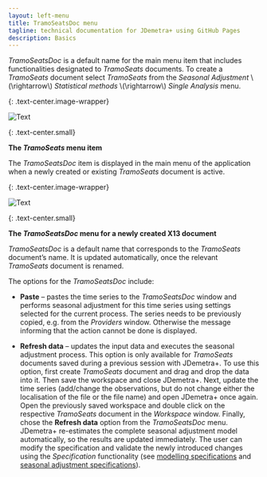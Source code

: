 ```yaml
---
layout: left-menu
title: TramoSeatsDoc menu
tagline: technical documentation for JDemetra+ using GitHub Pages
description: Basics
---
```


*TramoSeatsDoc* is a default name for the main menu item that includes
functionalities designated to *TramoSeats* documents. To create a
*TramoSeats* document select *TramoSeats* from the *Seasonal Adjustment* \\(\rightarrow\\) *Statistical methods*
\\(\rightarrow\\) *Single Analysis* menu.

{: .text-center.image-wrapper}

![Text](/assets/img/reference-manual/manual/A_Ref59.jpg)

{: .text-center.small}

**The *TramoSeats* menu item**

The *TramoSeatsDoc* item is displayed in the main menu of the
application when a newly created or existing *TramoSeats* document is
active.

{: .text-center.image-wrapper}

![Text](/assets/img/reference-manual/manual/A_Ref60.jpg)

{: .text-center.small}

**The *TramoSeatsDoc* menu for a newly created X13 document**

*TramoSeatsDoc* is a default name that corresponds to the *TramoSeats*
document’s name. It is updated automatically, once the relevant
*TramoSeats* document is renamed.

The options for the *TramoSeatsDoc* include:

-   **Paste** – pastes the time series to the *TramoSeatsDoc* window and
    performs seasonal adjustment for this time series using settings
    selected for the current process. The series needs to be previously
    copied, e.g. from the *Providers* window. Otherwise the message
    informing that the action cannot be done is displayed.

-   **Refresh data** – updates the input data and executes the seasonal
    adjustment process. This option is only available for *TramoSeats*
    documents saved during a previous session with JDemetra+. To use
    this option, first create *TramoSeats* document and drag and drop
    the data into it. Then save the workspace and close JDemetra+. Next,
    update the time series (add/change the observations, but do not
    change either the localisation of the file or the file name) and
    open JDemetra+ once again. Open the previously saved workspace and
    double click on the respective *TramoSeats* document in the
    *Workspace* window. Finally, chose the **Refresh data** option from
    the *TramoSeatsDoc* menu. JDemetra+ re-estimates the complete
    seasonal adjustment model automatically, so the results are updated
    immediately. The user can modify the specification and validate the
    newly introduced changes using the *Specification* functionality
    (see [modelling specifications](modelling-specifications.html) and [seasonal adjustment specifications](sa-specifications.html)).
